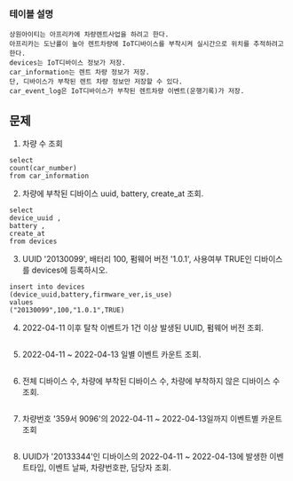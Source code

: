 ### 테이블 설명

    상원아이티는 아프리카에 차량렌트사업을 하려고 한다.
    아프리카는 도난률이 높아 렌트차량에 IoT디바이스를 부착시켜 실시간으로 위치를 추적하려고 한다.
    devices는 IoT디바이스 정보가 저장.
    car_information는 렌트 차량 정보가 저장.
    단, 디바이스가 부착된 렌트 차량 정보만 저장할 수 있다.
    car_event_log은 IoT디바이스가 부착된 렌트차량 이벤트(운행기록)가 저장.

## 문제

1. 차량 수 조회

```
select
count(car_number)
from car_information

```

2. 차량에 부착된 디바이스 uuid, battery, create_at 조회.

```
select
device_uuid ,
battery ,
create_at
from devices

```

3. UUID '20130099', 배터리 100, 펌웨어 버전 '1.0.1', 사용여부 TRUE인 디바이스를 devices에 등록하시오.

```
insert into devices
(device_uuid,battery,firmware_ver,is_use)
values
("20130099",100,"1.0.1",TRUE)
```

4. 2022-04-11 이후 탈착 이벤트가 1건 이상 발생된 UUID, 펌웨어 버전 조회.

```

```

5. 2022-04-11 ~ 2022-04-13 일별 이벤트 카운트 조회.

```

```

6. 전체 디바이스 수, 차량에 부착된 디바이스 수, 차량에 부착하지 않은 디바이스 수 조회.

```

```

7. 차량번호 '359서 9096'의 2022-04-11 ~ 2022-04-13일까지 이벤트별 카운트 조회

```

```

8. UUID가 '20133344'인 디바이스의 2022-04-11 ~ 2022-04-13에 발생한 이벤트타입, 이벤트 날짜, 차량번호판, 담당자 조회.

```

```
